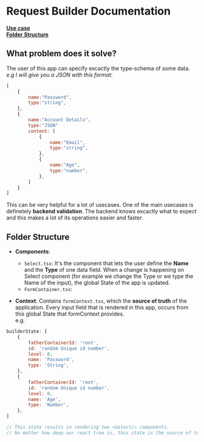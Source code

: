 # Request Builder Documentation

**[Use case](#what-problem-does-it-solve)**<br>
**[Folder Structure](#folder-structure)**<br>

## What problem does it solve?

The user of this app can specify excactly the type-schema of some data.<br>
_e.g I will give you a JSON with this format: <br>_

```javascript
[
    {
        name:"Password",
        type:"string",
    },
    {
        name:"Account Details",
        type:"JSON"
        content: [
            {
                name:"Email",
                type:"string",
            },
            {
                name:"Age",
                type:"number",
            },
        ]
    }
]
```

This can be very helpful for a lot of usecases. One of the main usecases is definetely **backend validation**. The backend knows excactly what to expect and this makes a lot of its operations easier and faster.

## Folder Structure

- **Components**:

  - `Select.tsx`: It's the component that lets the user define the **Name** and the **Type** of one data field.
    When a change is happening on Select component (for example we change the Type or we type the Name of the input), the global State of the app is updated.
  - `FormContainer.tsx`:

- **Context**: Contains `formContext.tsx`, which the **source of truth** of the application. Every input field that is rendered in this app, occurs from this global State that formContext provides.<br>
  e.g.

```javascript
builderState: [
	{
		fatherContainerId: 'root',
		id: 'random Unique id number',
		level: 0,
		name: 'Password',
		type: 'String',
	},
	{
		fatherContainerId: 'root',
		id: 'random Unique id number',
		level: 0,
		name: 'Age',
		type: 'Number',
	},
]

// This state results in rendering two <Select/> components.
// No matter how deep our react tree is, this state is the source of truth of the app
```
